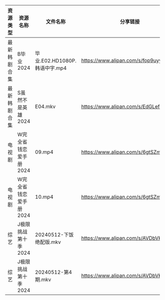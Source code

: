 | 资源类型   | 资源名称          | 文件名称                    | 分享链接                                 | 更新时间                |
| ------ | ------------- | ----------------------- | ------------------------------------ | ------------------- |
| 最新韩剧合集 | B毕业2024       | 毕业.E02.HD1080P.韩语中字.mp4 | https://www.alipan.com/s/fop9uyywL8B | 2024-05-13 00:05:14 |
| 最新韩剧合集 | S虽然不是英雄2024   | E04.mkv                 | https://www.alipan.com/s/EdGLefHeWvz | 2024-05-13 00:06:46 |
| 电视剧    | W完全省钱恋爱手册2024 | 09.mp4                  | https://www.alipan.com/s/6gtSZmCtHmc | 2024-05-13 00:06:55 |
| 电视剧    | W完全省钱恋爱手册2024 | 10.mp4                  | https://www.alipan.com/s/6gtSZmCtHmc | 2024-05-13 00:06:55 |
| 综艺     | J极限挑战第十季2024  | 20240512-下饭绝配版.mkv      | https://www.alipan.com/s/AVDbVKDwyT9 | 2024-05-13 00:08:13 |
| 综艺     | J极限挑战第十季2024  | 20240512-第4期.mkv        | https://www.alipan.com/s/AVDbVKDwyT9 | 2024-05-13 00:08:13 |
